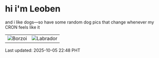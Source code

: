 # hi i'm Leoben

and i like dogs—so have some random dog pics that change whenever my CRON feels like it

|  |  |
|--------|----------|
| ![Borzoi](https://random-dog-vercel.vercel.app/api/random-borzoi?v=1759675731) | ![Labrador](https://random-dog-vercel.vercel.app/api/random-labrador?v=1759675731) |

Last updated: 2025-10-05 22:48 PHT
